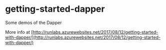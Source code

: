 # getting-started-dapper
Some demos of the Dapper

More info at [http://runlabs.azurewebsites.net/2017/08/12/getting-started-with-dapper/](http://runlabs.azurewebsites.net/2017/08/12/getting-started-with-dapper/)

